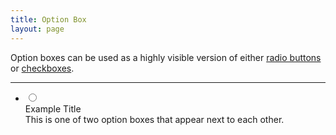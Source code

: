 ```yaml
---
title: Option Box
layout: page
---
```


<p class="t-4">Option boxes can be used as a highly visible version of either <a href="{{site.baseurl}}/components/radios">radio buttons</a> or <a href="{{site.baseurl}}/components/checkboxes">checkboxes</a>.</p>

<hr />

<div class="container-full-width">
    <div class="Form__group g-1_2">
        <ul class="u-clearfix">
            <li class="option-box g-1_2__m">
                <input type="radio" class="form__radio"
                    name="example" id="example" value="example" />
                <label for="example" class="option-box-label">
                    <div class="option-box-title">
                        Example Title
                    </div>
                    <div class="option-box-content">
                        This is one of two option boxes that appear
                        next to each other.
                    </div>
                </label>
            </li>
        </ul>
    </div>
</div>